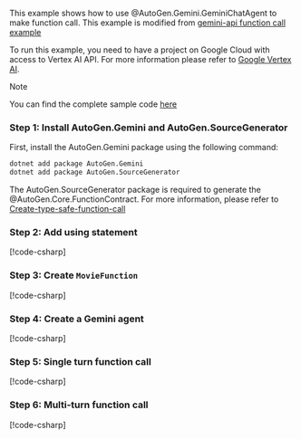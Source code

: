 This example shows how to use @AutoGen.Gemini.GeminiChatAgent to make function call. This example is modified from [gemini-api function call example](https://ai.google.dev/gemini-api/docs/function-calling)

To run this example, you need to have a project on Google Cloud with access to Vertex AI API. For more information please refer to [Google Vertex AI](https://cloud.google.com/vertex-ai/docs).


> [!NOTE]
> You can find the complete sample code [here](https://github.com/ag2ai/ag2/blob/main/dotnet/sample/AutoGen.Gemini.Sample/Function_Call_With_Gemini.cs)

### Step 1: Install AutoGen.Gemini and AutoGen.SourceGenerator

First, install the AutoGen.Gemini package using the following command:

```bash
dotnet add package AutoGen.Gemini
dotnet add package AutoGen.SourceGenerator
```

The AutoGen.SourceGenerator package is required to generate the @AutoGen.Core.FunctionContract. For more information, please refer to [Create-type-safe-function-call](../Create-type-safe-function-call.md)

### Step 2: Add using statement
[!code-csharp[](../../../sample/AutoGen.Gemini.Sample/Function_call_with_gemini.cs?name=Using)]

### Step 3: Create `MovieFunction`

[!code-csharp[](../../../sample/AutoGen.Gemini.Sample/Function_call_with_gemini.cs?name=MovieFunction)]

### Step 4: Create a Gemini agent

[!code-csharp[](../../../sample/AutoGen.Gemini.Sample/Function_call_with_gemini.cs?name=Create_Gemini_Agent)]

### Step 5: Single turn function call

[!code-csharp[](../../../sample/AutoGen.Gemini.Sample/Function_call_with_gemini.cs?name=Single_turn)]

### Step 6: Multi-turn function call

[!code-csharp[](../../../sample/AutoGen.Gemini.Sample/Function_call_with_gemini.cs?name=Multi_turn)]

